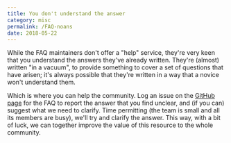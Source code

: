 ```yaml
---
title: You don't understand the answer
category: misc
permalink: /FAQ-noans
date: 2018-05-22
---
```


While the FAQ maintainers don't offer a "help" service, they're
very keen that you understand the answers they've already written.
They're (almost) written "in a vacuum", to provide something to
cover a set of questions that have arisen; it's always possible that
they're written in a way that a novice won't understand them.

Which is where you can help the community.  Log an issue on the
[GitHub page](https://github.com/tex-faq/tex-faq.github.io/issues) for
the FAQ to report the answer that you find unclear, and (if you can) suggest
what we need to clarify.  Time permitting (the team is small and all
its members are busy), we'll try and clarify the answer.  This way,
with a bit of luck, we can together improve the value of this resource
to the whole community.
